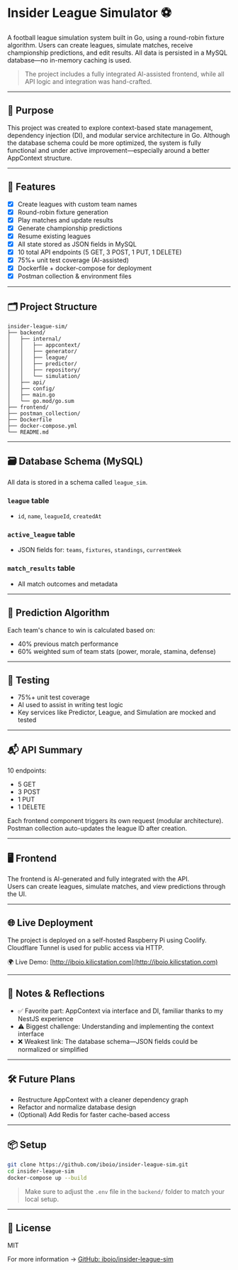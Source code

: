 # Insider League Simulator ⚽

A football league simulation system built in Go, using a round-robin fixture algorithm. Users can create leagues, simulate matches, receive championship predictions, and edit results. All data is persisted in a MySQL database—no in-memory caching is used.

> The project includes a fully integrated AI-assisted frontend, while all API logic and integration was hand-crafted.

---

## 🎯 Purpose

This project was created to explore context-based state management, dependency injection (DI), and modular service architecture in Go. Although the database schema could be more optimized, the system is fully functional and under active improvement—especially around a better AppContext structure.

---

## 🚀 Features

- [x] Create leagues with custom team names
- [x] Round-robin fixture generation
- [x] Play matches and update results
- [x] Generate championship predictions
- [x] Resume existing leagues
- [x] All state stored as JSON fields in MySQL
- [x] 10 total API endpoints (5 GET, 3 POST, 1 PUT, 1 DELETE)
- [x] 75%+ unit test coverage (AI-assisted)
- [x] Dockerfile + docker-compose for deployment
- [x] Postman collection & environment files

---

## 🗂️ Project Structure

```
insider-league-sim/
├── backend/
│   ├── internal/
│   │   ├── appcontext/
│   │   ├── generator/
│   │   ├── league/
│   │   ├── predictor/
│   │   ├── repository/
│   │   └── simulation/
│   ├── api/
│   ├── config/
│   ├── main.go
│   └── go.mod/go.sum
├── frontend/
├── postman_collection/
├── Dockerfile
├── docker-compose.yml
└── README.md
```

---

## 🗃️ Database Schema (MySQL)

All data is stored in a schema called `league_sim`.

### `league` table
- `id`, `name`, `leagueId`, `createdAt`

### `active_league` table
- JSON fields for: `teams`, `fixtures`, `standings`, `currentWeek`

### `match_results` table
- All match outcomes and metadata

---

## 🔮 Prediction Algorithm

Each team's chance to win is calculated based on:
- 40% previous match performance
- 60% weighted sum of team stats (power, morale, stamina, defense)

---

## 🧪 Testing

- 75%+ unit test coverage
- AI used to assist in writing test logic
- Key services like Predictor, League, and Simulation are mocked and tested

---

## 📬 API Summary

10 endpoints:
- 5 GET
- 3 POST
- 1 PUT
- 1 DELETE

Each frontend component triggers its own request (modular architecture).  
Postman collection auto-updates the league ID after creation.

---

## 🖥️ Frontend

The frontend is AI-generated and fully integrated with the API.  
Users can create leagues, simulate matches, and view predictions through the UI.

---

## 🌐 Live Deployment

The project is deployed on a self-hosted Raspberry Pi using Coolify.  
Cloudflare Tunnel is used for public access via HTTP.

🌍 Live Demo: [http://iboio.kilicstation.com](http://iboio.kilicstation.com)

---

## 🧠 Notes & Reflections

- ✅ Favorite part: AppContext via interface and DI, familiar thanks to my NestJS experience
- ⚠️ Biggest challenge: Understanding and implementing the context interface
- ❌ Weakest link: The database schema—JSON fields could be normalized or simplified

---

## 🛠️ Future Plans

- Restructure AppContext with a cleaner dependency graph
- Refactor and normalize database design
- (Optional) Add Redis for faster cache-based access

---

## 📦 Setup

```bash
git clone https://github.com/iboio/insider-league-sim.git
cd insider-league-sim
docker-compose up --build
```

> Make sure to adjust the `.env` file in the `backend/` folder to match your local setup.

---

## 📄 License

MIT

For more information → [GitHub: iboio/insider-league-sim](https://github.com/iboio/insider-league-sim)
